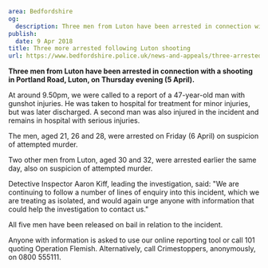 ```yaml
area: Bedfordshire
og:
  description: Three men from Luton have been arrested in connection with a shooting in Portland Road, Luton, on Thursday evening (5 April).
publish:
  date: 9 Apr 2018
title: Three more arrested following Luton shooting
url: https://www.bedfordshire.police.uk/news-and-appeals/three-arrested-shooting-april18
```

**Three men from Luton have been arrested in connection with a shooting in Portland Road, Luton, on Thursday evening (5 April).**

At around 9.50pm, we were called to a report of a 47-year-old man with gunshot injuries. He was taken to hospital for treatment for minor injuries, but was later discharged. A second man was also injured in the incident and remains in hospital with serious injuries.

The men, aged 21, 26 and 28, were arrested on Friday (6 April) on suspicion of attempted murder.

Two other men from Luton, aged 30 and 32, were arrested earlier the same day, also on suspicion of attempted murder.

Detective Inspector Aaron Kiff, leading the investigation, said: "We are continuing to follow a number of lines of enquiry into this incident, which we are treating as isolated, and would again urge anyone with information that could help the investigation to contact us."

All five men have been released on bail in relation to the incident.

Anyone with information is asked to use our online reporting tool or call 101 quoting Operation Flemish. Alternatively, call Crimestoppers, anonymously, on 0800 555111.
